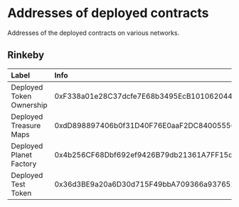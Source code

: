 # Addresses of deployed contracts

Addresses of the deployed contracts on various  networks.  

## Rinkeby 

| Label | Info |
|:--|:---|
| Deployed Token Ownership | 0xF338a01e28C37dcfe7E68b3495EcB1010620446b
| Deployed Treasure Maps | 0xdD898897406b0f31D40F76E0aaF2DC8400555678
| Deployed Planet Factory | 0x4b256CF68Dbf692ef9426B79db21361A7FF15d9B
| Deployed Test Token | 0x36d3BE9a20a6D30d715F49bbA709366a937652F2
